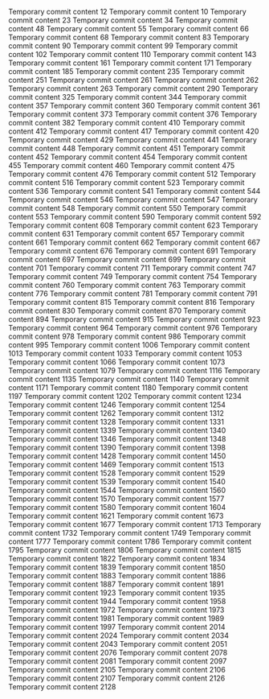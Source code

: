 Temporary commit content 12
Temporary commit content 10
Temporary commit content 23
Temporary commit content 34
Temporary commit content 48
Temporary commit content 55
Temporary commit content 66
Temporary commit content 68
Temporary commit content 83
Temporary commit content 90
Temporary commit content 99
Temporary commit content 102
Temporary commit content 110
Temporary commit content 143
Temporary commit content 161
Temporary commit content 171
Temporary commit content 185
Temporary commit content 235
Temporary commit content 251
Temporary commit content 261
Temporary commit content 262
Temporary commit content 263
Temporary commit content 290
Temporary commit content 325
Temporary commit content 344
Temporary commit content 357
Temporary commit content 360
Temporary commit content 361
Temporary commit content 373
Temporary commit content 376
Temporary commit content 382
Temporary commit content 410
Temporary commit content 412
Temporary commit content 417
Temporary commit content 420
Temporary commit content 429
Temporary commit content 441
Temporary commit content 448
Temporary commit content 451
Temporary commit content 452
Temporary commit content 454
Temporary commit content 455
Temporary commit content 460
Temporary commit content 475
Temporary commit content 476
Temporary commit content 512
Temporary commit content 516
Temporary commit content 523
Temporary commit content 536
Temporary commit content 541
Temporary commit content 544
Temporary commit content 546
Temporary commit content 547
Temporary commit content 548
Temporary commit content 550
Temporary commit content 553
Temporary commit content 590
Temporary commit content 592
Temporary commit content 608
Temporary commit content 623
Temporary commit content 631
Temporary commit content 657
Temporary commit content 661
Temporary commit content 662
Temporary commit content 667
Temporary commit content 676
Temporary commit content 691
Temporary commit content 697
Temporary commit content 699
Temporary commit content 701
Temporary commit content 711
Temporary commit content 747
Temporary commit content 749
Temporary commit content 754
Temporary commit content 760
Temporary commit content 763
Temporary commit content 776
Temporary commit content 781
Temporary commit content 791
Temporary commit content 815
Temporary commit content 816
Temporary commit content 830
Temporary commit content 870
Temporary commit content 894
Temporary commit content 915
Temporary commit content 923
Temporary commit content 964
Temporary commit content 976
Temporary commit content 978
Temporary commit content 986
Temporary commit content 995
Temporary commit content 1006
Temporary commit content 1013
Temporary commit content 1033
Temporary commit content 1053
Temporary commit content 1066
Temporary commit content 1073
Temporary commit content 1079
Temporary commit content 1116
Temporary commit content 1135
Temporary commit content 1140
Temporary commit content 1171
Temporary commit content 1180
Temporary commit content 1197
Temporary commit content 1202
Temporary commit content 1234
Temporary commit content 1246
Temporary commit content 1254
Temporary commit content 1262
Temporary commit content 1312
Temporary commit content 1328
Temporary commit content 1331
Temporary commit content 1339
Temporary commit content 1340
Temporary commit content 1346
Temporary commit content 1348
Temporary commit content 1390
Temporary commit content 1398
Temporary commit content 1428
Temporary commit content 1450
Temporary commit content 1469
Temporary commit content 1513
Temporary commit content 1528
Temporary commit content 1529
Temporary commit content 1539
Temporary commit content 1540
Temporary commit content 1544
Temporary commit content 1560
Temporary commit content 1570
Temporary commit content 1577
Temporary commit content 1580
Temporary commit content 1604
Temporary commit content 1621
Temporary commit content 1673
Temporary commit content 1677
Temporary commit content 1713
Temporary commit content 1732
Temporary commit content 1749
Temporary commit content 1777
Temporary commit content 1786
Temporary commit content 1795
Temporary commit content 1806
Temporary commit content 1815
Temporary commit content 1822
Temporary commit content 1834
Temporary commit content 1839
Temporary commit content 1850
Temporary commit content 1883
Temporary commit content 1886
Temporary commit content 1887
Temporary commit content 1891
Temporary commit content 1923
Temporary commit content 1935
Temporary commit content 1944
Temporary commit content 1958
Temporary commit content 1972
Temporary commit content 1973
Temporary commit content 1981
Temporary commit content 1989
Temporary commit content 1997
Temporary commit content 2014
Temporary commit content 2024
Temporary commit content 2034
Temporary commit content 2043
Temporary commit content 2051
Temporary commit content 2076
Temporary commit content 2078
Temporary commit content 2081
Temporary commit content 2097
Temporary commit content 2105
Temporary commit content 2106
Temporary commit content 2107
Temporary commit content 2126
Temporary commit content 2128
